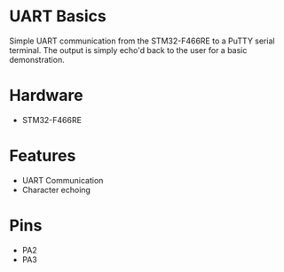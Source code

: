 # UART Basics
Simple UART communication from the STM32-F466RE to a PuTTY serial terminal. The output is simply echo'd back to the user for a basic demonstration.

# Hardware
- STM32-F466RE

# Features
- UART Communication
- Character echoing

# Pins 
- PA2
- PA3
